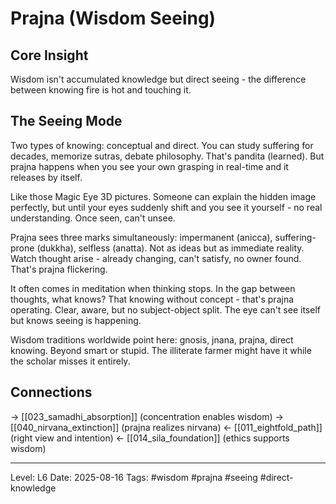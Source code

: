 # Prajna (Wisdom Seeing)

## Core Insight
Wisdom isn't accumulated knowledge but direct seeing - the difference between knowing fire is hot and touching it.

## The Seeing Mode

Two types of knowing: conceptual and direct. You can study suffering for decades, memorize sutras, debate philosophy. That's pandita (learned). But prajna happens when you see your own grasping in real-time and it releases by itself.

Like those Magic Eye 3D pictures. Someone can explain the hidden image perfectly, but until your eyes suddenly shift and you see it yourself - no real understanding. Once seen, can't unsee.

Prajna sees three marks simultaneously: impermanent (anicca), suffering-prone (dukkha), selfless (anatta). Not as ideas but as immediate reality. Watch thought arise - already changing, can't satisfy, no owner found. That's prajna flickering.

It often comes in meditation when thinking stops. In the gap between thoughts, what knows? That knowing without concept - that's prajna operating. Clear, aware, but no subject-object split. The eye can't see itself but knows seeing is happening.

Wisdom traditions worldwide point here: gnosis, jnana, prajna, direct knowing. Beyond smart or stupid. The illiterate farmer might have it while the scholar misses it entirely.

## Connections
→ [[023_samadhi_absorption]] (concentration enables wisdom)
→ [[040_nirvana_extinction]] (prajna realizes nirvana)
← [[011_eightfold_path]] (right view and intention)
← [[014_sila_foundation]] (ethics supports wisdom)

---
Level: L6
Date: 2025-08-16
Tags: #wisdom #prajna #seeing #direct-knowledge